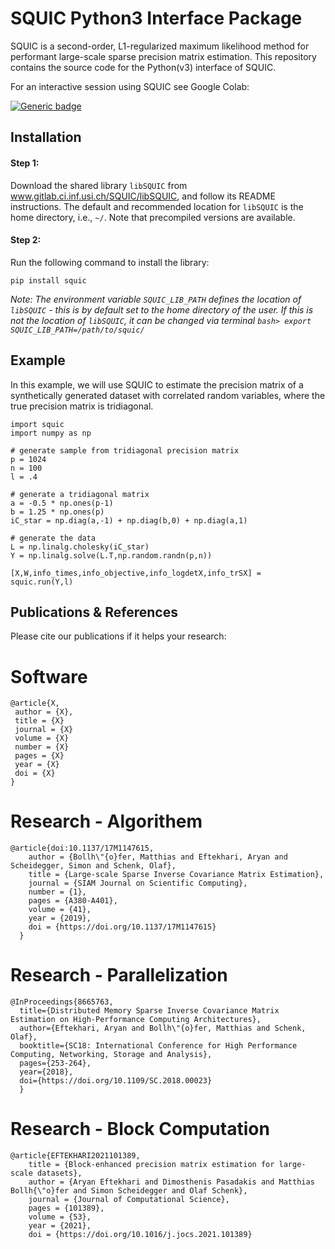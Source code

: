 # SQUIC Python3 Interface Package

SQUIC is a second-order, L1-regularized maximum likelihood method for performant large-scale sparse precision matrix estimation. This repository contains the source code for the Python(v3) interface of SQUIC. 

For an interactive session using SQUIC see Google Colab:

[![Generic badge](https://img.shields.io/badge/jupyter%20nbviewer-DDSG-green)](https://colab.research.google.com/drive/1iQB5hz07UMd5C1PR3w3xM3306BVcFGiO?usp=sharing)

## Installation

#### Step 1:
Download the shared library ``libSQUIC`` from www.gitlab.ci.inf.usi.ch/SQUIC/libSQUIC, and follow its README instructions. The default and recommended location for ``libSQUIC`` is the home directory, i.e., ``~/``. Note that precompiled versions are available.

#### Step 2:
Run the following command to install the library:
```angular2
pip install squic
```
_Note: The environment variable ``SQUIC_LIB_PATH`` defines the location of ``libSQUIC`` - this is by default set to the home directory of the user. If this is not the location of ``libSQUIC``, it can be changed via terminal ``bash> export SQUIC_LIB_PATH=/path/to/squic/``_

## Example
In this example, we will use SQUIC to estimate the precision matrix of a synthetically generated dataset with correlated random variables, where the true precision matrix is tridiagonal.

```angular2
import squic
import numpy as np

# generate sample from tridiagonal precision matrix
p = 1024
n = 100
l = .4

# generate a tridiagonal matrix
a = -0.5 * np.ones(p-1)
b = 1.25 * np.ones(p)
iC_star = np.diag(a,-1) + np.diag(b,0) + np.diag(a,1)

# generate the data
L = np.linalg.cholesky(iC_star)
Y = np.linalg.solve(L.T,np.random.randn(p,n))

[X,W,info_times,info_objective,info_logdetX,info_trSX] = squic.run(Y,l)
```


## Publications & References
Please cite our publications if it helps your research:


# Software
```
@article{X,
 author = {X},
 title = {X}
 journal = {X}
 volume = {X}
 number = {X}
 pages = {X}
 year = {X}
 doi = {X}
}
```

# Research - Algorithem
```
@article{doi:10.1137/17M1147615,
	author = {Bollh\"{o}fer, Matthias and Eftekhari, Aryan and Scheidegger, Simon and Schenk, Olaf},
	title = {Large-scale Sparse Inverse Covariance Matrix Estimation},
	journal = {SIAM Journal on Scientific Computing},
	number = {1},
	pages = {A380-A401},
	volume = {41},
	year = {2019},
	doi = {https://doi.org/10.1137/17M1147615}
  }
```

# Research - Parallelization
```
@InProceedings{8665763,
  title={Distributed Memory Sparse Inverse Covariance Matrix Estimation on High-Performance Computing Architectures}, 
  author={Eftekhari, Aryan and Bollh\"{o}fer, Matthias and Schenk, Olaf},
  booktitle={SC18: International Conference for High Performance Computing, Networking, Storage and Analysis}, 
  pages={253-264},
  year={2018},
  doi={https://doi.org/10.1109/SC.2018.00023}
  }
```

# Research - Block Computation
```
@article{EFTEKHARI2021101389,
	title = {Block-enhanced precision matrix estimation for large-scale datasets},
	author = {Aryan Eftekhari and Dimosthenis Pasadakis and Matthias Bollh{\"o}fer and Simon Scheidegger and Olaf Schenk},
	journal = {Journal of Computational Science},
	pages = {101389},
	volume = {53},
	year = {2021},
	doi = {https://doi.org/10.1016/j.jocs.2021.101389}
```